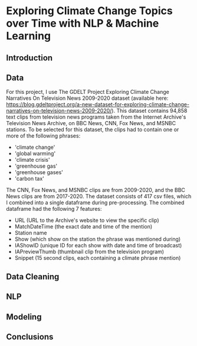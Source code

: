 # Exploring Climate Change Topics over Time with NLP & Machine Learning

## Introduction


## Data

For this project, I use The GDELT Project Exploring Climate Change Narratives On Television News 2009-2020 dataset (available here: https://blog.gdeltproject.org/a-new-dataset-for-exploring-climate-change-narratives-on-television-news-2009-2020/). This dataset contains 94,858 text clips from television news programs taken from the Internet Archive's Television News Archive, on BBC News, CNN, Fox News, and MSNBC stations. To be selected for this dataset, the clips had to contain one or more of the following phrases:

* 'climate change'
* 'global warming'
* 'climate crisis'
* 'greenhouse gas'
* 'greenhouse gases'
* 'carbon tax'

The CNN, Fox News, and MSNBC clips are from 2009-2020, and the BBC News clips are from 2017-2020. The dataset consists of 417 csv files, which I combined into a single dataframe during pre-processing. The combined dataframe had the following 7 features:

* URL (URL to the Archive's website to view the specific clip)
* MatchDateTime (the exact date and time of the mention)
* Station name
* Show (which show on the station the phrase was mentioned during)
* IAShowID (unique ID for each show with date and time of broadcast)
* IAPreviewThumb (thumbnail clip from the television program)
* Snippet (15 second clips, each containing a climate phrase mention)

## Data Cleaning


## NLP 


## Modeling


## Conclusions
